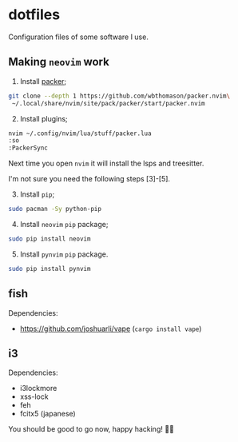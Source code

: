 # dotfiles

Configuration files of some software I use.

## Making `neovim` work

1. Install [packer](https://github.com/wbthomason/packer.nvim);

```bash
git clone --depth 1 https://github.com/wbthomason/packer.nvim\
 ~/.local/share/nvim/site/pack/packer/start/packer.nvim
```

2. Install plugins;

```bash
nvim ~/.config/nvim/lua/stuff/packer.lua
:so
:PackerSync
```

Next time you open `nvim` it will install the lsps and treesitter.

I'm not sure you need the following steps [3]-[5].

3. Install `pip`;

```bash
sudo pacman -Sy python-pip
```

4. Install `neovim` `pip` package;

```bash
sudo pip install neovim
```

5. Install `pynvim` `pip` package.

```bash
sudo pip install pynvim
```

## fish

Dependencies:

- https://github.com/joshuarli/vape (`cargo install vape`)

## i3

Dependencies:

- i3lockmore
- xss-lock
- feh
- fcitx5 (japanese)

You should be good to go now, happy hacking! :woman_technologist:
